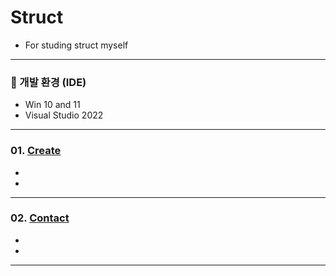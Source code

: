 # Struct
- For studing struct myself
---
### 🤖 개발 환경 (IDE)
- Win 10 and 11
- Visual Studio 2022
---
### 01. [Create](01_create.c)
- 
- 

---
### 02. [Contact](02_contact.c)
- 
- 

---
